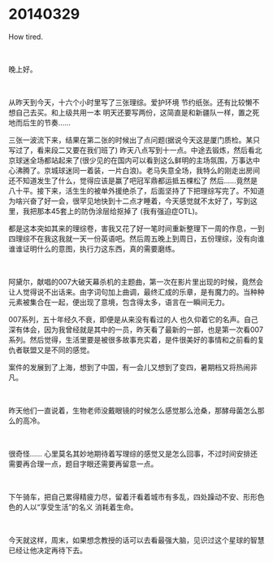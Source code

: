 # 20140329

How tired.

<br/>

晚上好。

<br/>

从昨天到今天，十六个小时里写了三张理综。爱护环境 节约纸张。还有比较懒不想自己去买。和上级共用一本 明天还要写两份，这简直是和新疆队一样，置之死地而后生的节奏……

三张一波流下来，结果在第二张的时候出了点问题(据说今天这是厦门质检。某只写过了，看来段二又要在我们班了) 昨天八点写到十一点。中途去锻炼，然后看北京球迷全场都站起来了(很少见的在国内可以看到这么鲜明的主场氛围，万事达中心沸腾了。京城球迷同一着装，一片白浪)。老马失意全场，我特么的刚走出房间还不知道发生了什么，觉得应该是赢了吧冠军鼎都运抵五棵松了 然后……竟然是八十平。接下来，活生生的被单外援绝杀了，后面坚持了下把理综写完了。不知道为啥兴奋了好一会，很罕见地快到十二点才睡着，今天感觉就不太好了，写到这里，我把那本45套上的防伪涂层给抠掉了 (我有强迫症OTL)。

都是这本突如其来的理综卷，害我又花了好一笔时间重新整理下一周的作息，一到四理综不在我这我就一天一份英语吧。然后周五晚上到周日，五份理综，没有向谁谁谁证明什么的意图，执行力这东西，真的需要磨练。

<br/>

阿黛尔，献唱的007大破天幕杀机的主题曲，第一次在影片里出现的时候，竟然会让人觉得说不出话来。由字词句加上曲调，最终汇成的乐章，是有魔力的。当种种元素被集合在一起，便出现了意境，包含得太多，语言在一瞬间无力。

007系列，五十年经久不衰，即便是从来没有看过的人 也久仰着它的名声。自己深有体会，因为我曾经就是其中的一员，昨天看了最新的一部，也是第一次看007系列。然后觉得，生活里要是被很多故事充实着，是件很美好的事情和之前看的复仇者联盟又是不同的感觉。

案件的发展到了上海，想到了中国，有一会儿又想到了变四，暑期档又将热闹非凡。

<br/>

昨天他们一直说着，生物老师没戴眼镜的时候怎么感觉那么沧桑，那酵母菌怎么那么的高冷。

<br/>

很奇怪…… 心里莫名其妙地期待着写理综的感觉又是怎么回事，不过时间安排还需要再合理一点，题目字眼还需要再留意一点。

<br/>

下午骑车，把自己累得精疲力尽，留着汗看着城市有多乱，四处躁动不安、形形色色的人以“享受生活”的名义 消耗着生命。

<br/>

今天就这样，周末，如果想念教授的话可以去看最强大脑，见识过这个星球的智慧已经让他决定再待下去。